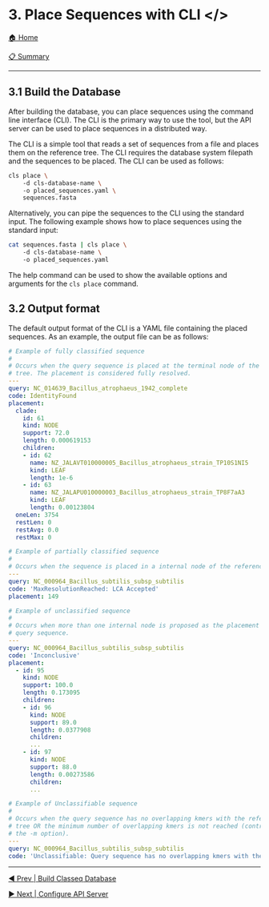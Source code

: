 # 3. Place Sequences with CLI </>

[🏠 Home](/README.md)

[📋 Summary](/docs/README.md)

---

## 3.1 Build the Database

After building the database, you can place sequences using the command line
interface (CLI). The CLI is the primary way to use the tool, but the API server
can be used to place sequences in a distributed way.

The CLI is a simple tool that reads a set of sequences from a file and places
them on the reference tree. The CLI requires the database system filepath and
the sequences to be placed. The CLI can be used as follows:

```bash
cls place \ 
    -d cls-database-name \ 
    -o placed_sequences.yaml \ 
    sequences.fasta
```

Alternatively, you can pipe the sequences to the CLI using the standard input.
The following example shows how to place sequences using the standard input:

```bash
cat sequences.fasta | cls place \ 
    -d cls-database-name \ 
    -o placed_sequences.yaml
```

The help command can be used to show the available options and arguments for the
`cls place` command.

## 3.2 Output format

The default output format of the CLI is a YAML file containing the placed
sequences. As an example, the output file can be as follows:

```yaml
# Example of fully classified sequence
#
# Occurs when the query sequence is placed at the terminal node of the reference
# tree. The placement is considered fully resolved.
---
query: NC_014639_Bacillus_atrophaeus_1942_complete
code: IdentityFound
placement:
  clade:
    id: 61
    kind: NODE
    support: 72.0
    length: 0.000619153
    children:
    - id: 62
      name: NZ_JALAVT010000005_Bacillus_atrophaeus_strain_TP10S1NI5
      kind: LEAF
      length: 1e-6
    - id: 63
      name: NZ_JALAPU010000003_Bacillus_atrophaeus_strain_TP8F7aA3
      kind: LEAF
      length: 0.00123804
  oneLen: 3754
  restLen: 0
  restAvg: 0.0
  restMax: 0

# Example of partially classified sequence
#
# Occurs when the sequence is placed in a internal node of the reference tree.
---
query: NC_000964_Bacillus_subtilis_subsp_subtilis
code: 'MaxResolutionReached: LCA Accepted'
placement: 149

# Example of unclassified sequence
#
# Occurs when more than one internal node is proposed as the placement of the
# query sequence.
---
query: NC_000964_Bacillus_subtilis_subsp_subtilis
code: 'Inconclusive'
placement:
  - id: 95
    kind: NODE
    support: 100.0
    length: 0.173095
    children:
    - id: 96
      kind: NODE
      support: 89.0
      length: 0.0377908
      children:
      ...
    - id: 97
      kind: NODE
      support: 88.0
      length: 0.00273586
      children:
      ...

# Example of Unclassifiable sequence
#
# Occurs when the query sequence has no overlapping kmers with the reference
# tree OR the minimum number of overlapping kmers is not reached (controlled by 
# the -m option).
---
query: NC_000964_Bacillus_subtilis_subsp_subtilis
code: 'Unclassifiable: Query sequence has no overlapping kmers with the reference tree'
```

---

[◀️ Prev | Build Classeq Database](/docs/book/02-build-db.md)

[▶️ Next | Configure API Server](/docs/book/04-configure-api-server.md)
